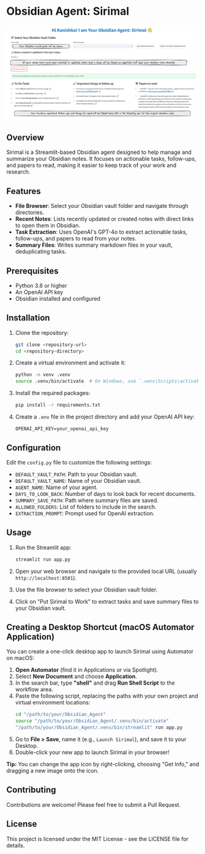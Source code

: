 # Obsidian Agent: Sirimal

![Sirimal GUI Screenshot](Sirimal_GUI.png)

## Overview
Sirimal is a Streamlit-based Obsidian agent designed to help manage and summarize your Obsidian notes. It focuses on actionable tasks, follow-ups, and papers to read, making it easier to keep track of your work and research.

## Features
- **File Browser**: Select your Obsidian vault folder and navigate through directories.
- **Recent Notes**: Lists recently updated or created notes with direct links to open them in Obsidian.
- **Task Extraction**: Uses OpenAI's GPT-4o to extract actionable tasks, follow-ups, and papers to read from your notes.
- **Summary Files**: Writes summary markdown files in your vault, deduplicating tasks.

## Prerequisites
- Python 3.8 or higher
- An OpenAI API key
- Obsidian installed and configured

## Installation
1. Clone the repository:
   ```bash
   git clone <repository-url>
   cd <repository-directory>
   ```

2. Create a virtual environment and activate it:
   ```bash
   python -m venv .venv
   source .venv/bin/activate  # On Windows, use `.venv\Scripts\activate`
   ```

3. Install the required packages:
   ```bash
   pip install -r requirements.txt
   ```

4. Create a `.env` file in the project directory and add your OpenAI API key:
   ```
   OPENAI_API_KEY=your_openai_api_key
   ```

## Configuration
Edit the `config.py` file to customize the following settings:
- `DEFAULT_VAULT_PATH`: Path to your Obsidian vault.
- `DEFAULT_VAULT_NAME`: Name of your Obsidian vault.
- `AGENT_NAME`: Name of your agent.
- `DAYS_TO_LOOK_BACK`: Number of days to look back for recent documents.
- `SUMMARY_SAVE_PATH`: Path where summary files are saved.
- `ALLOWED_FOLDERS`: List of folders to include in the search.
- `EXTRACTION_PROMPT`: Prompt used for OpenAI extraction.

## Usage
1. Run the Streamlit app:
   ```bash
   streamlit run app.py
   ```

2. Open your web browser and navigate to the provided local URL (usually `http://localhost:8501`).

3. Use the file browser to select your Obsidian vault folder.

4. Click on "Put Sirimal to Work" to extract tasks and save summary files to your Obsidian vault.

## Creating a Desktop Shortcut (macOS Automator Application)
You can create a one-click desktop app to launch Sirimal using Automator on macOS:

1. **Open Automator** (find it in Applications or via Spotlight).
2. Select **New Document** and choose **Application**.
3. In the search bar, type **"shell"** and drag **Run Shell Script** to the workflow area.
4. Paste the following script, replacing the paths with your own project and virtual environment locations:
    ```bash
    cd "/path/to/your/Obsidian_Agent"
    source "/path/to/your/Obsidian_Agent/.venv/bin/activate"
    "/path/to/your/Obsidian_Agent/.venv/bin/streamlit" run app.py
    ```
5. Go to **File > Save**, name it (e.g., `Launch Sirimal`), and save it to your Desktop.
6. Double-click your new app to launch Sirimal in your browser!

**Tip:** You can change the app icon by right-clicking, choosing "Get Info," and dragging a new image onto the icon.

## Contributing
Contributions are welcome! Please feel free to submit a Pull Request.

## License
This project is licensed under the MIT License - see the LICENSE file for details. 